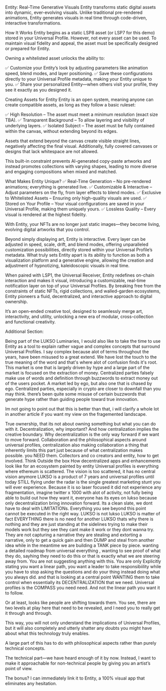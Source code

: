Entity: Real-Time Generative Visuals
Entity transforms static digital assets into dynamic, ever-evolving visuals.
Unlike traditional pre-rendered animations, Entity generates visuals in real time through code-driven, interactive transformations.

How It Works
Entity begins as a static LSP8 asset (or LSP7 for this demo) stored in your Universal Profile.
However, not every asset can be used. To maintain visual fidelity and appeal, the asset must be specifically designed or prepared for Entity.

Owning a whitelisted asset unlocks the ability to:

✅ Customize your Entity’s look by adjusting parameters like animation speed, blend modes, and layer positioning.
✅ Save these configurations directly to your Universal Profile metadata, making your Entity unique to you.
✅ Share your personalized Entity—when others visit your profile, they see it exactly as you designed it.

Creating Assets for Entity
Entity is an open system, meaning anyone can create compatible assets, as long as they follow a basic ruleset:

✅ High Resolution – The asset must meet a minimum resolution (exact size TBA).
✅ Transparent Background – To allow layering and visibility of underlying layers.
✅ Isolated Subject – The asset must be fully contained within the canvas, without extending beyond its edges.

Assets that extend beyond the canvas create visible straight lines, negatively affecting the final visual.
Additionally, fully covered canvases or designs that lack whitespace are not allowed.

This built-in constraint prevents AI-generated copy-paste artworks and instead promotes collections with varying shapes, leading to more diverse and engaging compositions when mixed and matched.

What Makes Entity Unique?
✅ Real-Time Generation – No pre-rendered animations; everything is generated live.
✅ Customizable & Interactive – Adjust parameters on the fly, from layer effects to blend modes.
✅ Exclusive to Whitelisted Assets – Ensuring only high-quality visuals are used.
✅ Stored on Your Profile – Your visual configurations are saved in your Universal Profile, making them uniquely yours.
✅ Lossless Quality – Every visual is rendered at the highest fidelity.

With Entity, your NFTs are no longer just static images—they become living, evolving digital artworks that you control.




Beyond simply displaying art, Entity is interactive. Every layer can be adjusted in speed, scale, drift, and blend modes, offering unparalleled customization possibilities, directly stored within your Universal Profile’s metadata.
What truly sets Entity apart is its ability to function as both a visualization platform and a generative engine, allowing the creation and adjustment of hypnotizing, kaleidoscopic visuals in real time.

When paired with LSP1, the Universal Receiver, Entity redefines on-chain interaction and makes it visual, introducing a customizable, real-time notification layer on top of your Universal Profiles.
By breaking free from the constraints of static NFTs, rigid collections, and walled-garden ecosystems, Entity pioneers a fluid, decentralized, and interactive approach to digital ownership.

It’s an open-ended creative tool, designed to seamlessly merge art, interactivity, and utility, unlocking a new era of modular, cross-collection and functional creativity.

Additional Section:

Being part of the LUKSO Luminaries, I would also like to take the time to use Entity as a tool to explain rather vague and complex concepts that surround Universal Profiles.
I say complex because alot of terms throughout the years, have been misused to a great extend. We have lost the touch to the true meaning of the word and that's where alot of confusion finds it's root.
This market is one that is largely driven by hype and a large part of the market is focused on the extraction of money. Centralized parties falsely make use of words and definition through buzzwords to extract money out of the users pocket.
A market led by ego, but also one that is chased by ego. Centralized parties, especially in crypto are closer to downfall than you may think. 
there’s been quite some misuse of certain buzzwords that generate hype rather than guiding people toward true innovation.

Im not going to point out that this is better than that, i will clarify a whole lot in another article if you want my view on the fragemented landscape.

True ownership, that its not about owning something but what you can do with it.
Decentralization, why important? And how centralization implies the creative boundary. 
Why decentralization is the only way forward if we want to move forward.
Collaboration and the philosophical aspects around universal profiles, centralization also making collaboration a thing that inherently limits this part just because of what centralization makes possible. you NEED them.
Collectors and co creators and entity, how to get involved. Think Outside the box
How decentralized apps and enhancements look like for an ecosystem painted by entity
Universal profiles is everything where ethereum is scattered. The vision is too scattered, it has no central vision anymore
LUKSO is a product of 7 years and universal profiles until today STILL flying under the radar is the single greatest marketing stunt you will ever experience.
Because it is so laser focused it did not experience any fragmentation, imagine twitter x 1000 with alot of activity, not fully being able to build out how they want it, 
everyone has its eyes on lukso because only decentralization bring innovation forward. Its a clean slate, we dont have to deal with LIMITATIONs. Everything you see beyond this point cannot be executed in the right way.
LUKSO is not lukso LUKSO is matter of fact EVERYTHING there is no need for another LUKSO thats why there is nothing and they are just standing at the sidelines trying to make their models work but they see they cant make it work
or they dont wanna try. They are not capturing a narrative they are stealing and extorting a narrative, only to get a quick gain and then DUMP and steal from another idea
while in the meantime we are building a TANK piece by piece. wanting a detailed roadmap from universal everything , wanting to see proof of what they do, sayhing they need to do this or that is exactly what we are steering away from.
You are not suggesting anything with this. You are only Explicitly stating you want a linear path, you want a leader to take responsibiility while you have to stop asking the questions and do your thing instead doing what you always did.
and that is looking at a central point WANTING them to take control when essentially its DECENTRALIZATION that we need. Universal profiles is the COMPASS you need need. And not the linear path you want it to follow.

Or at least, looks like people are shifting towards them. You see, there are two levels at play here that need to be revealed, and I need you to really get it through and through.

This way, you will not only understand the implications of Universal Profiles, but it will also completely and utterly shatter any doubts you might have about what this technology truly enables.

A large part of this has to do with philosophical aspects rather than purely technical concepts.

The technical part—we have heard enough of it by now. Instead, I want to make it approachable for non-technical people by giving you an artist’s point of view.

The bonus? I can immediately link it to Entity, a 100% visual app that eliminates any hesitation.

